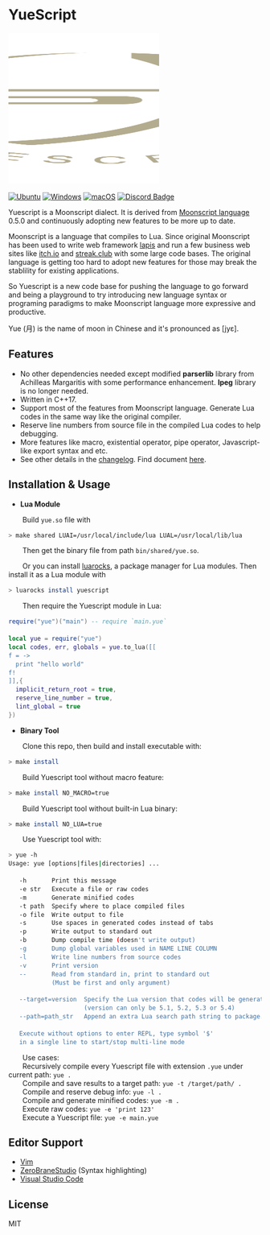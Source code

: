 # YueScript

<img src="doc/docs/.vuepress/public/image/yuescript.svg" width="300" height="300" alt="logo"/>

[![Ubuntu](https://github.com/pigpigyyy/Yuescript/actions/workflows/ubuntu.yml/badge.svg)](https://github.com/pigpigyyy/Yuescript/actions/workflows/ubuntu.yml) [![Windows](https://github.com/pigpigyyy/Yuescript/actions/workflows/windows.yml/badge.svg)](https://github.com/pigpigyyy/Yuescript/actions/workflows/windows.yml) [![macOS](https://github.com/pigpigyyy/Yuescript/actions/workflows/macos.yml/badge.svg)](https://github.com/pigpigyyy/Yuescript/actions/workflows/macos.yml) [![Discord Badge](https://img.shields.io/discord/844031511208001577?color=5865F2&label=Discord&logo=discord&logoColor=white&style=flat-square)](https://discord.gg/cRJ2VAm2NV)

Yuescript is a Moonscript dialect. It is derived from [Moonscript language](https://github.com/leafo/moonscript) 0.5.0 and continuously adopting new features to be more up to date. 

Moonscript is a language that compiles to Lua. Since original Moonscript has been used to write web framework [lapis](https://github.com/leafo/lapis) and run a few business web sites like [itch.io](https://itch.io) and [streak.club](https://streak.club) with some large code bases. The original language is getting too hard to adopt new features for those may break the stablility for existing applications.

So Yuescript is a new code base for pushing the language to go forward and being a playground to try introducing new language syntax or programing paradigms to make Moonscript language more expressive and productive.

Yue (月) is the name of moon in Chinese and it's pronounced as [jyɛ].

## 

## Features

* No other dependencies needed except modified **parserlib** library from Achilleas Margaritis with some performance enhancement. **lpeg** library is no longer needed.
* Written in C++17.
* Support most of the features from Moonscript language. Generate Lua codes in the same way like the original compiler.
* Reserve line numbers from source file in the compiled Lua codes to help debugging.
* More features like macro, existential operator, pipe operator, Javascript-like export syntax and etc.
* See other details in the [changelog](./CHANGELOG.md). Find document [here](http://yuescript.org).



## Installation & Usage

* **Lua Module**

&emsp;&emsp;Build `yue.so` file with

```sh
> make shared LUAI=/usr/local/include/lua LUAL=/usr/local/lib/lua
```

&emsp;&emsp;Then get the binary file from path `bin/shared/yue.so`.

&emsp;&emsp;Or you can install [luarocks](https://luarocks.org), a package manager for Lua modules. Then install it as a Lua module with

```sh
> luarocks install yuescript
```

&emsp;&emsp;Then require the Yuescript module in Lua:

```Lua
require("yue")("main") -- require `main.yue`

local yue = require("yue")
local codes, err, globals = yue.to_lua([[
f = ->
  print "hello world"
f!
]],{
  implicit_return_root = true,
  reserve_line_number = true,
  lint_global = true
})
```



* **Binary Tool**

&emsp;&emsp;Clone this repo, then build and install executable with:
```sh
> make install
```

&emsp;&emsp;Build Yuescript tool without macro feature:
```sh
> make install NO_MACRO=true
```

&emsp;&emsp;Build Yuescript tool without built-in Lua binary:
```sh
> make install NO_LUA=true
```

&emsp;&emsp;Use Yuescript tool with:

```sh
> yue -h
Usage: yue [options|files|directories] ...

   -h       Print this message
   -e str   Execute a file or raw codes
   -m       Generate minified codes
   -t path  Specify where to place compiled files
   -o file  Write output to file
   -s       Use spaces in generated codes instead of tabs
   -p       Write output to standard out
   -b       Dump compile time (doesn't write output)
   -g       Dump global variables used in NAME LINE COLUMN
   -l       Write line numbers from source codes
   -v       Print version
   --       Read from standard in, print to standard out
            (Must be first and only argument)

   --target=version  Specify the Lua version that codes will be generated to
                     (version can only be 5.1, 5.2, 5.3 or 5.4)
   --path=path_str   Append an extra Lua search path string to package.path

   Execute without options to enter REPL, type symbol '$'
   in a single line to start/stop multi-line mode
```
&emsp;&emsp;Use cases:  
&emsp;&emsp;Recursively compile every Yuescript file with extension `.yue` under current path:  `yue .`  
&emsp;&emsp;Compile and save results to a target path:  `yue -t /target/path/ .`  
&emsp;&emsp;Compile and reserve debug info:  `yue -l .`  
&emsp;&emsp;Compile and generate minified codes:  `yue -m .`  
&emsp;&emsp;Execute raw codes:  `yue -e 'print 123'`  
&emsp;&emsp;Execute a Yuescript file:  `yue -e main.yue`



## Editor Support

* [Vim](https://github.com/pigpigyyy/Yuescript-vim)
* [ZeroBraneStudio](https://github.com/pkulchenko/ZeroBraneStudio/issues/1134) (Syntax highlighting)
* [Visual Studio Code](https://github.com/pigpigyyy/yuescript-vscode)

## License

MIT
